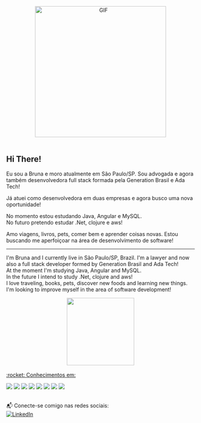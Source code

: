<div align="center">
<img align="center" height="350px" width="350px" alt="GIF" src="https://i.giphy.com/l44Qqz6gO6JiVV3pu.gif"/>
 </div>
<br />

## Hi There!
<p>Eu sou a Bruna e moro atualmente em São Paulo/SP. Sou advogada e agora também desenvolvedora full stack formada pela Generation Brasil e Ada Tech!</p>

<p>Já atuei como desenvolvedora em duas empresas e agora busco uma nova oportunidade!</p>
<p>No momento estou estudando Java, Angular e MySQL. <br> No futuro pretendo estudar .Net, clojure e aws!</p> 
<p>Amo viagens, livros, pets, comer bem e aprender coisas novas. Estou buscando me aperfoiçoar na área de desenvolvimento de software!</p>
<hr>
<p>
I'm Bruna and I currently live in São Paulo/SP, Brazil. I'm a lawyer and now also a full stack developer formed by Generation Brasil and Ada Tech!
<br>At the moment I'm studying Java, Angular and MySQL.
<br>In the future I intend to study .Net, clojure and aws!
<br>I love traveling, books, pets, discover new foods and learning new things. I'm looking to improve myself in the area of software development!
</p>

<div align="center">
  <a href="https://github.com/Brumidori">
  <img height="180em" src="https://github-readme-stats.vercel.app/api/top-langs/?username=Brumidori&layout=compact&langs_count=7&theme=dracula"/>
</div>
  
<br>
:rocket: Conhecimentos em: <br>

<a src="https://www.javascript.com/"><img src="https://img.icons8.com/color/48/000000/javascript.png"/></a>
<a src="https://visualstudio.microsoft.com/"><img src="https://img.icons8.com/color/48/000000/visual-studio.png"/></a>
<a src="https://github.com/"><img src="https://img.icons8.com/color/48/000000/github--v1.png"/></a>
<a src="https://www.w3schools.com/css/"><img src="https://img.icons8.com/color/48/000000/css3.png"/></a>
<a src="https://www.w3schools.com/html/"><img src="https://img.icons8.com/color/48/000000/html-5.png"/></a>
<a src="https://www.java.com/pt-BR/"><img src="https://icons.iconarchive.com/icons/tatice/cristal-intense/48/Java-icon.png"/></a>
<a src="https://spring.io/projects/spring-boot"><img src="https://a.fsdn.com/allura/mirror/spring-boot/icon?1605202581"/></a>
<a src="https://www.mysql.com/"><img src="https://icons.iconarchive.com/icons/papirus-team/papirus-apps/48/mysql-workbench-icon.png"/></a>
<br><br>
  
📬 Conecte-se comigo nas redes sociais: <br>
[![LinkedIn](https://icons.iconarchive.com/icons/alecive/flatwoken/48/Apps-Linkedin-icon.png "quan-le-5932b8160")](https://www.linkedin.com/in/bruna-midori-yassuda/)


